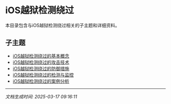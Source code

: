# iOS越狱检测绕过

本目录包含与iOS越狱检测绕过相关的子主题和详细资料。

## 子主题

- [iOS越狱检测绕过的基本概念](ios-jailbreak-bypass/basic-concepts.md)
- [iOS越狱检测绕过的攻击技术](ios-jailbreak-bypass/attack-techniques.md)
- [iOS越狱检测绕过的防御措施](ios-jailbreak-bypass/defense-measures.md)
- [iOS越狱检测绕过的检测与监控](ios-jailbreak-bypass/detection-monitoring.md)
- [iOS越狱检测绕过的案例分析](ios-jailbreak-bypass/case-studies.md)

---

*文档生成时间: 2025-03-17 09:16:11*
